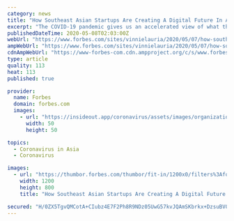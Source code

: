 ```yaml
---
category: news
title: "How Southeast Asian Startups Are Creating A Digital Future In A Coronavirus Pandemic"
excerpt: "The COVID-19 pandemic gives us an accelerated view of what the digital future may look like in Southeast Asia. Here’s how some key startups are shaping the markets in four verticals: education, e-commerce,"
publishedDateTime: 2020-05-08T02:03:00Z
webUrl: "https://www.forbes.com/sites/vinnielauria/2020/05/07/how-southeast-asian-startups-are-creating-a-digital-future-in-a-coronavirus-pandemic/"
ampWebUrl: "https://www.forbes.com/sites/vinnielauria/2020/05/07/how-southeast-asian-startups-are-creating-a-digital-future-in-a-coronavirus-pandemic/amp/"
cdnAmpWebUrl: "https://www-forbes-com.cdn.ampproject.org/c/s/www.forbes.com/sites/vinnielauria/2020/05/07/how-southeast-asian-startups-are-creating-a-digital-future-in-a-coronavirus-pandemic/amp/"
type: article
quality: 113
heat: 113
published: true

provider:
  name: Forbes
  domain: forbes.com
  images:
    - url: "https://insideout.app/coronavirus/assets/images/organizations/forbes.com-50x50.jpg"
      width: 50
      height: 50

topics:
  - Coronavirus in Asia
  - Coronavirus

images:
  - url: "https://thumbor.forbes.com/thumbor/fit-in/1200x0/filters%3Aformat%28jpg%29/https%3A%2F%2Fspecials-images.forbesimg.com%2Fimageserve%2F1210107061%2F0x0.jpg"
    width: 1200
    height: 800
    title: "How Southeast Asian Startups Are Creating A Digital Future In A Coronavirus Pandemic"

secured: "H/0ZX5TgvQMCotA+CIubz4E7F2Ph8R9NDz05UwG57kvJQAmSKbrkx+DzsuBV0owqCeWVo0mMwSHBJpYO5Exm/xv4q4+T1Gvsym0G8am4yewCYRYic+wz44O/Rn686b9KLNgNi22t2RY1xm3EYkM/NNymHVN6Rv+hN/YZNzoIKD8fgE7vVWg/B/mcOtbnydWXRe8+YC/6GcSjCWbGJ1z5NJzzkGTgnBf8x0bbOY2s2D9yZ5im9zSpHB82D9SANQMSl66h6omALF32KE3+xwNk+WarSLOiGjvNkM3lV14hRCQOM+L/NN4cEA0QNuxUuO3EEULpB0zNHqb+74kHroYKXQK4o7qaPShdNTJvr/0ghU5/ata3YbW0CoGLD9x03fdXg2/puMmGqET8PkJC8iuOHmcbqEi9FtaSyeQO3PUc+kxkd0fFSkBQmWeKfylUomsIkY1wGJuJvKsYroXAFJEHLFyklp1bbLlsAE7BNcn3az8=;uMwKU8RE2PmXG+jNEJWtZQ=="
---
```


